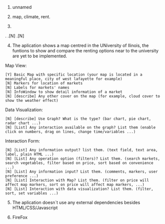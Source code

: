 1. unnamed

2. map, climate, rent.

3.
  .
  .[N]
  .[N]

4. The aplication shows a map centred in the UNiversity of Ilinois, the funtions to show and compare the renting options near to the university are yet to be implemented.

 Map View:

    [Y] Basic Map with specific location (your map is located in a meaningful place, city of west lafayette for example)
    [N] Markers for location of markets
    [N] Labels for markets' names
    [N] InfoWindow to show detail information of a market
    [N] [describe] Any other cover on the map (for example, cloud cover to show the weather effect)

 Data Visualization:

    [N] [describe] Use Graph? What is the type? (bar chart, pie chart, radar chart ...)
    [N] [List] Any interaction available on the graph? List them (enable click on numbers, drag on lines, change time/variables ...)

Interaction Form:

    [N] [List] Any information output? list them. (text field, text area, label, plain HTML ...)
    [N] [List] Any operation option (filters)? List them. (search markets, search vegetables, filter based on price, sort based on convenience ...)
    [N] [List] Any information input? List them. (comments, markers, user preference ...)
    [N] [List] Interaction with Map? List them. (filter on price will affect map markers, sort on price will affect map markers, ...)
    [N] [List] Interaction with data visualization? List them. (filter, sort, set variables ...)

5. The aplication doesn´t use any external dependencies besides HTML/CSS/Javascript

6. FireFox
